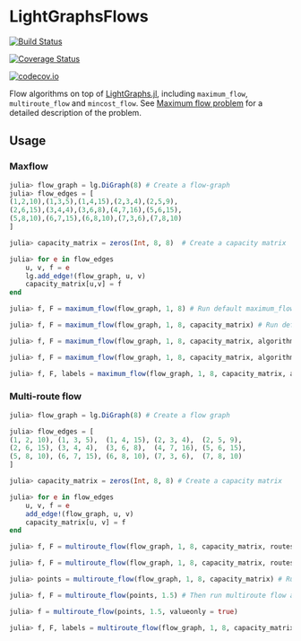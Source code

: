 # LightGraphsFlows

[![Build Status](https://travis-ci.org/JuliaGraphs/LightGraphsFlows.jl.svg?branch=master)](https://travis-ci.org/JuliaGraphs/LightGraphsFlows.jl)

[![Coverage Status](https://coveralls.io/repos/github/JuliaGraphs/LightGraphsFlows.jl/badge.svg?branch=master)](https://coveralls.io/github/JuliaGraphs/LightGraphsFlows.jl?branch=master)

[![codecov.io](http://codecov.io/github/JuliaGraphs/LightGraphsFlows.jl/coverage.svg?branch=master)](http://codecov.io/github/JuliaGraphs/LightGraphsFlows.jl?branch=master)

Flow algorithms on top of [LightGraphs.jl](https://github.com/JuliaGraphs/LightGraphs.jl),
including `maximum_flow`, `multiroute_flow` and `mincost_flow`. 
See [Maximum flow problem](https://en.wikipedia.org/wiki/Maximum_flow_problem)
for a detailed description of the problem.

## Usage

### Maxflow 

```julia
julia> flow_graph = lg.DiGraph(8) # Create a flow-graph
julia> flow_edges = [
(1,2,10),(1,3,5),(1,4,15),(2,3,4),(2,5,9),
(2,6,15),(3,4,4),(3,6,8),(4,7,16),(5,6,15),
(5,8,10),(6,7,15),(6,8,10),(7,3,6),(7,8,10)
]

julia> capacity_matrix = zeros(Int, 8, 8)  # Create a capacity matrix

julia> for e in flow_edges
    u, v, f = e
    lg.add_edge!(flow_graph, u, v)
    capacity_matrix[u,v] = f
end

julia> f, F = maximum_flow(flow_graph, 1, 8) # Run default maximum_flow (push-relabel) without the capacity_matrix

julia> f, F = maximum_flow(flow_graph, 1, 8, capacity_matrix) # Run default maximum_flow with the capacity_matrix

julia> f, F = maximum_flow(flow_graph, 1, 8, capacity_matrix, algorithm=EdmondsKarpAlgorithm()) # Run Edmonds-Karp algorithm

julia> f, F = maximum_flow(flow_graph, 1, 8, capacity_matrix, algorithm=DinicAlgorithm()) # Run Dinic's algorithm

julia> f, F, labels = maximum_flow(flow_graph, 1, 8, capacity_matrix, algorithm=BoykovKolmogorovAlgorithm()) # Run Boykov-Kolmogorov algorithm
```

### Multi-route flow

```julia
julia> flow_graph = lg.DiGraph(8) # Create a flow graph

julia> flow_edges = [
(1, 2, 10), (1, 3, 5),  (1, 4, 15), (2, 3, 4),  (2, 5, 9),
(2, 6, 15), (3, 4, 4),  (3, 6, 8),  (4, 7, 16), (5, 6, 15),
(5, 8, 10), (6, 7, 15), (6, 8, 10), (7, 3, 6),  (7, 8, 10)
]

julia> capacity_matrix = zeros(Int, 8, 8) # Create a capacity matrix

julia> for e in flow_edges
    u, v, f = e
    add_edge!(flow_graph, u, v)
    capacity_matrix[u, v] = f
end

julia> f, F = multiroute_flow(flow_graph, 1, 8, capacity_matrix, routes = 2) # Run default multiroute_flow with an integer number of routes = 2

julia> f, F = multiroute_flow(flow_graph, 1, 8, capacity_matrix, routes = 1.5) # Run default multiroute_flow with a noninteger number of routes = 1.5

julia> points = multiroute_flow(flow_graph, 1, 8, capacity_matrix) # Run default multiroute_flow for all the breaking points values

julia> f, F = multiroute_flow(points, 1.5) # Then run multiroute flow algorithm for any positive number of routes

julia> f = multiroute_flow(points, 1.5, valueonly = true)

julia> f, F, labels = multiroute_flow(flow_graph, 1, 8, capacity_matrix, algorithm = BoykovKolmogorovAlgorithm(), routes = 2) # Run multiroute flow algorithm using Boykov-Kolmogorov algorithm as maximum_flow routine
```
